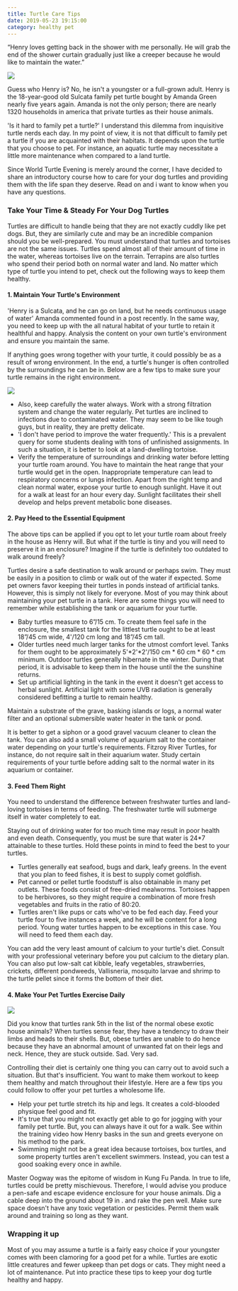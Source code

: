 ```yaml
---
title: Turtle Care Tips
date: 2019-05-23 19:15:00
category: healthy pet
---
```


“Henry loves getting back in the shower with me personally. He will grab the end of the shower curtain gradually just like a creeper because he would like to maintain the water.”

![](/img/21.jpg)

Guess who Henry is? No, he isn't a youngster or a full-grown adult. Henry is the 18-year-good old Sulcata family pet turtle bought by Amanda Green nearly five years again. Amanda is not the only person; there are nearly 1320 households in america that private turtles as their house animals.

'Is it hard to family pet a turtle?' I understand this dilemma from inquisitive turtle nerds each day. In my point of view, it is not that difficult to family pet a turtle if you are acquainted with their habitats. It depends upon the turtle that you choose to pet. For instance, an aquatic turtle may necessitate a little more maintenance when compared to a land turtle.

Since World Turtle Evening is merely around the corner, I have decided to share an introductory course how to care for your dog turtles and providing them with the life span they deserve. Read on and i want to know when you have any questions.

<!-- more -->

### Take Your Time & Steady For Your Dog Turtles

Turtles are difficult to handle being that they are not exactly cuddly like pet dogs. But, they are similarly cute and may be an incredible companion should you be well-prepared. You must understand that turtles and tortoises are not the same issues. Turtles spend almost all of their amount of time in the water, whereas tortoises live on the terrain. Terrapins are also turtles who spend their period both on normal water and land. No matter which type of turtle you intend to pet, check out the following ways to keep them healthy.

#### 1. Maintain Your Turtle's Environment

'Henry is a Sulcata, and he can go on land, but he needs continuous usage of water' Amanda commented found in a post recently. In the same way, you need to keep up with the all natural habitat of your turtle to retain it healthful and happy. Analysis the content on your own turtle's environment and ensure you maintain the same.

If anything goes wrong together with your turtle, it could possibly be as a result of wrong environment. In the end, a turtle's hunger is often controlled by the surroundings he can be in. Below are a few tips to make sure your turtle remains in the right environment.

![](/img/22.jpg)

- Also, keep carefully the water always. Work with a strong filtration system and change the water regularly. Pet turtles are inclined to infections due to contaminated water. They may seem to be like tough guys, but in reality, they are pretty delicate.
- 'I don't have period to improve the water frequently.' This is a prevalent query for some students dealing with tons of unfinished assignments. In such a situation, it is better to look at a land-dwelling tortoise.
- Verify the temperature of surroundings and drinking water before letting your turtle roam around. You have to maintain the heat range that your turtle would get in the open. Inappropriate temperature can lead to respiratory concerns or lungs infection. Apart from the right temp and clean normal water, expose your turtle to enough sunlight. Have it out for a walk at least for an hour every day. Sunlight facilitates their shell develop and helps prevent metabolic bone diseases.

#### 2. Pay Heed to the Essential Equipment

The above tips can be applied if you opt to let your turtle roam about freely in the house as Henry will. But what if the turtle is tiny and you will need to preserve it in an enclosure? Imagine if the turtle is definitely too outdated to walk around freely?

Turtles desire a safe destination to walk around or perhaps swim. They must be easily in a position to climb or walk out of the water if expected. Some pet owners favor keeping their turtles in ponds instead of artificial tanks. However, this is simply not likely for everyone. Most of you may think about maintaining your pet turtle in a tank. Here are some things you will need to remember while establishing the tank or aquarium for your turtle.

- Baby turtles measure to 6”/15 cm. To create them feel safe in the enclosure, the smallest tank for the littlest turtle ought to be at least 18”/45 cm wide, 4'/120 cm long and 18”/45 cm tall.
- Older turtles need much larger tanks for the utmost comfort level. Tanks for them ought to be approximately 5'*2'*2'/150 cm * 60 cm * 60 * cm minimum. Outdoor turtles generally hibernate in the winter. During that period, it is advisable to keep them in the house until the the sunshine returns.
- Set up artificial lighting in the tank in the event it doesn't get access to herbal sunlight. Artificial light with some UVB radiation is generally considered befitting a turtle to remain healthy.

Maintain a substrate of the grave, basking islands or logs, a normal water filter and an optional submersible water heater in the tank or pond.

It is better to get a siphon or a good gravel vacuum cleaner to clean the tank. You can also add a small volume of aquarium salt to the container water depending on your turtle's requirements. Fitzroy River Turtles, for instance, do not require salt in their aquarium water. Study certain requirements of your turtle before adding salt to the normal water in its aquarium or container.

#### 3. Feed Them Right

You need to understand the difference between freshwater turtles and land-loving tortoises in terms of feeding. The freshwater turtle will submerge itself in water completely to eat.

Staying out of drinking water for too much time may result in poor health and even death. Consequently, you must be sure that water is 24*7 attainable to these turtles. Hold these points in mind to feed the best to your turtles.

- Turtles generally eat seafood, bugs and dark, leafy greens. In the event that you plan to feed fishes, it is best to supply comet goldfish.
- Pet canned or pellet turtle foodstuff is also obtainable in many pet outlets. These foods consist of free-dried mealworms. Tortoises happen to be herbivores, so they might require a combination of more fresh vegetables and fruits in the ratio of 80:20.
- Turtles aren't like pups or cats who've to be fed each day. Feed your turtle four to five instances a week, and he will be content for a long period. Young water turtles happen to be exceptions in this case. You will need to feed them each day.

You can add the very least amount of calcium to your turtle's diet. Consult with your professional veterinary before you put calcium to the dietary plan. You can also put low-salt cat kibble, leafy vegetables, strawberries, crickets, different pondweeds, Vallisneria, mosquito larvae and shrimp to the turtle pellet since it forms the bottom of their diet.

#### 4. Make Your Pet Turtles Exercise Daily

![](/img/23.jpg)

Did you know that turtles rank 5th in the list of the normal obese exotic house animals? When turtles sense fear, they have a tendency to draw their limbs and heads to their shells. But, obese turtles are unable to do hence because they have an abnormal amount of unwanted fat on their legs and neck. Hence, they are stuck outside. Sad. Very sad.

Controlling their diet is certainly one thing you can carry out to avoid such a situation. But that's insufficient. You want to make them workout to keep them healthy and match throughout their lifestyle. Here are a few tips you could follow to offer your pet turtles a wholesome life.

- Help your pet turtle stretch its hip and legs. It creates a cold-blooded physique feel good and fit.
- It's true that you might not exactly get able to go for jogging with your family pet turtle. But, you can always have it out for a walk. See within the training video how Henry basks in the sun and greets everyone on his method to the park.
- Swimming might not be a great idea because tortoises, box turtles, and some property turtles aren't excellent swimmers. Instead, you can test a good soaking every once in awhile.

Master Oogway was the epitome of wisdom in Kung Fu Panda. In true to life, turtles could be pretty mischievous. Therefore, I would advise you produce a pen-safe and escape evidence enclosure for your house animals. Dig a cable deep into the ground about 19 in . and rake the pen well. Make sure space doesn't have any toxic vegetation or pesticides. Permit them walk around and training so long as they want.

### Wrapping it up

Most of you may assume a turtle is a fairly easy choice if your youngster comes with been clamoring for a good pet for a while. Turtles are exotic little creatures and fewer upkeep than pet dogs or cats. They might need a lot of maintenance. Put into practice these tips to keep your dog turtle healthy and happy.
